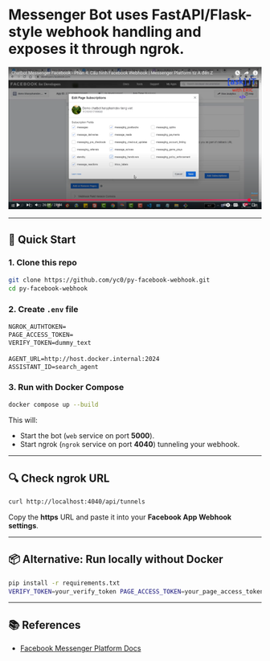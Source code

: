 # Messenger Bot uses **FastAPI/Flask-style webhook handling** and exposes it through **ngrok**.

<img src="./agent_subcription_fields.png" width="600" alt="agent subcription fields"/>

---

## 🚀 Quick Start



### 1. Clone this repo
```bash
git clone https://github.com/yc0/py-facebook-webhook.git
cd py-facebook-webhook
```

### 2. Create `.env` file
```.env
NGROK_AUTHTOKEN=
PAGE_ACCESS_TOKEN=
VERIFY_TOKEN=dummy_text

AGENT_URL=http://host.docker.internal:2024
ASSISTANT_ID=search_agent
```

### 3. Run with Docker Compose
```bash
docker compose up --build
```

This will:
- Start the bot (`web` service on port **5000**).
- Start ngrok (`ngrok` service on port **4040**) tunneling your webhook.

---

## 🔍 Check ngrok URL
```bash
curl http://localhost:4040/api/tunnels
```

Copy the **https** URL and paste it into your **Facebook App Webhook settings**.

---

## 📦 Alternative: Run locally without Docker
```bash
pip install -r requirements.txt
VERIFY_TOKEN=your_verify_token PAGE_ACCESS_TOKEN=your_page_access_token python -m app.py
```

---

## 📚 References
- [Facebook Messenger Platform Docs](https://developers.facebook.com/docs/messenger-platform/)
